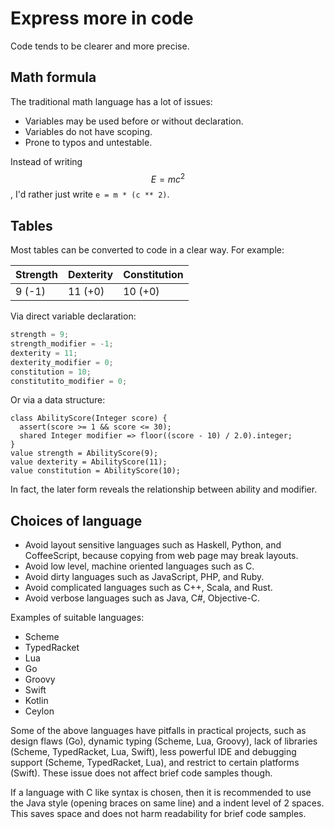 # Express more in code

Code tends to be clearer and more precise.

## Math formula

The traditional math language has a lot of issues:

- Variables may be used before or without declaration.
- Variables do not have scoping.
- Prone to typos and untestable.

Instead of writing $$E = mc^2$$, I'd rather just write `e = m * (c ** 2)`.

## Tables

Most tables can be converted to code in a clear way. For example:

| Strength | Dexterity | Constitution |
| -------- | --------- | ------------ |
| 9 (-1)   | 11 (+0)   | 10 (+0)      |

Via direct variable declaration:

```c
strength = 9;
strength_modifier = -1;
dexterity = 11;
dexterity_modifier = 0;
constitution = 10;
constitutito_modifier = 0;
```

Or via a data structure:

```ceylon
class AbilityScore(Integer score) {
  assert(score >= 1 && score <= 30);
  shared Integer modifier => floor((score - 10) / 2.0).integer;
}
value strength = AbilityScore(9);
value dexterity = AbilityScore(11);
value constitution = AbilityScore(10);
```

In fact, the later form reveals the relationship between ability and modifier.

## Choices of language

- Avoid layout sensitive languages such as Haskell, Python, and CoffeeScript, because copying from web page may break layouts.
- Avoid low level, machine oriented languages such as C.
- Avoid dirty languages such as JavaScript, PHP, and Ruby.
- Avoid complicated languages such as C++, Scala, and Rust.
- Avoid verbose languages such as Java, C#, Objective-C.

Examples of suitable languages:

- Scheme
- TypedRacket
- Lua
- Go
- Groovy
- Swift
- Kotlin
- Ceylon

Some of the above languages have pitfalls in practical projects,
such as design flaws (Go),
dynamic typing (Scheme, Lua, Groovy),
lack of libraries (Scheme, TypedRacket, Lua, Swift),
less powerful IDE and debugging support (Scheme, TypedRacket, Lua),
and restrict to certain platforms (Swift).
These issue does not affect brief code samples though.

If a language with C like syntax is chosen,
then it is recommended to use the Java style (opening braces on same line)
and a indent level of 2 spaces.
This saves space and does not harm readability for brief code samples.
